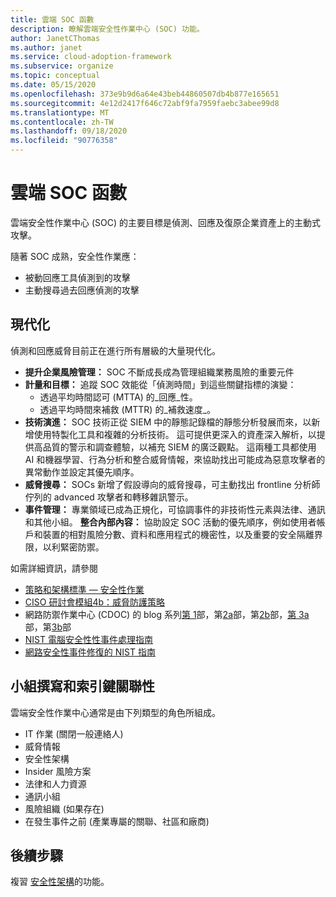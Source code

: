 ```yaml
---
title: 雲端 SOC 函數
description: 瞭解雲端安全性作業中心 (SOC) 功能。
author: JanetCThomas
ms.author: janet
ms.service: cloud-adoption-framework
ms.subservice: organize
ms.topic: conceptual
ms.date: 05/15/2020
ms.openlocfilehash: 373e9b9d6a64e43beb44860507db4b877e165651
ms.sourcegitcommit: 4e12d2417f646c72abf9fa7959faebc3abee99d8
ms.translationtype: MT
ms.contentlocale: zh-TW
ms.lasthandoff: 09/18/2020
ms.locfileid: "90776358"
---
```

<!-- docutune:casing "Cyber Defense Operations Center" -->
<!-- cSpell:ignore CISO MTTA MTTR SIEM NIST SOCs CDOC -->

# <a name="cloud-soc-functions"></a>雲端 SOC 函數

雲端安全性作業中心 (SOC) 的主要目標是偵測、回應及復原企業資產上的主動式攻擊。

隨著 SOC 成熟，安全性作業應：

- 被動回應工具偵測到的攻擊
- 主動搜尋過去回應偵測的攻擊

## <a name="modernization"></a>現代化

偵測和回應威脅目前正在進行所有層級的大量現代化。

- **提升企業風險管理：** SOC 不斷成長成為管理組織業務風險的重要元件
- **計量和目標：** 追蹤 SOC 效能從「偵測時間」到這些關鍵指標的演變：
  - 透過平均時間認可 (MTTA) 的_回應_性。
  - 透過平均時間來補救 (MTTR) 的_補救速度_。
- **技術演進：** SOC 技術正從 SIEM 中的靜態記錄檔的靜態分析發展而來，以新增使用特製化工具和複雜的分析技術。 這可提供更深入的資產深入解析，以提供高品質的警示和調查體驗，以補充 SIEM 的廣泛觀點。 這兩種工具都使用 AI 和機器學習、行為分析和整合威脅情報，來協助找出可能成為惡意攻擊者的異常動作並設定其優先順序。
- **威脅搜尋：** SOCs 新增了假設導向的威脅搜尋，可主動找出 frontline 分析師佇列的 advanced 攻擊者和轉移雜訊警示。
- **事件管理：** 專業領域已成為正規化，可協調事件的非技術性元素與法律、通訊和其他小組。
**整合內部內容：** 協助設定 SOC 活動的優先順序，例如使用者帳戶和裝置的相對風險分數、資料和應用程式的機密性，以及重要的安全隔離界限，以利緊密防禦。

 如需詳細資訊，請參閱

- [策略和架構標準 &mdash; 安全性作業](/security/compass/security-operations-videos-and-decks)
- [CISO 研討會模組4b：威脅防護策略](/security/ciso-workshop/ciso-workshop-module-4b)
- 網路防禦作業中心 (CDOC) 的 blog 系列[第 1](https://www.microsoft.com/security/blog/2019/02/21/lessons-learned-from-the-microsoft-soc-part-1-organization)部，第[2a](https://www.microsoft.com/security/blog/2019/04/23/lessons-learned-microsoft-soc-part-2-organizing-people)部，第[2b](https://www.microsoft.com/security/blog/2019/06/06/lessons-learned-from-the-microsoft-soc-part-2b-career-paths-and-readiness)部，[第 3a](https://www.microsoft.com/security/blog/2019/10/07/ciso-series-lessons-learned-from-the-microsoft-soc-part-3a-choosing-soc-tools)部，第[3b](https://www.microsoft.com/security/blog/2019/12/23/ciso-series-lessons-learned-from-the-microsoft-soc-part-3b-a-day-in-the-life)部
- [NIST 電腦安全性性事件處理指南](https://nvlpubs.nist.gov/nistpubs/SpecialPublications/NIST.SP.800-61r2.pdf)
- [網路安全性事件修復的 NIST 指南](https://nvlpubs.nist.gov/nistpubs/SpecialPublications/NIST.SP.800-184.pdf)

## <a name="team-composition-and-key-relationships"></a>小組撰寫和索引鍵關聯性

雲端安全性作業中心通常是由下列類型的角色所組成。

- IT 作業 (關閉一般連絡人) 
- 威脅情報
- 安全性架構
- Insider 風險方案
- 法律和人力資源
- 通訊小組
- 風險組織 (如果存在) 
- 在發生事件之前 (產業專屬的關聯、社區和廠商) 

## <a name="next-steps"></a>後續步驟

複習 [安全性架構](./cloud-security-architecture.md)的功能。
